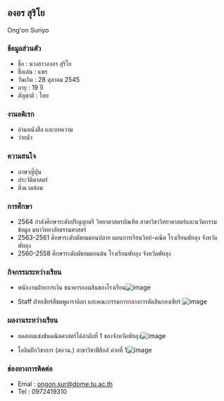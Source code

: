 ## องอร สุริโย
Ong'on Suriyo

### ข้อมูลส่วนตัว
- ชื่อ : นางสาวองอร สุริโย 
- ชื่อเล่น : แพร
- วันเกิด : 28 ตุลาคม 2545
- อายุ : 19 ปี
- สัญชาติ : ไทย  

### งานอดิเรก
- อ่านหนังสือ และบทความ
- ว่ายน้ำ

### ความสนใจ
- ภาษาญี่ปุ่น
- ประวัติศาสตร์
- สิ่งแวดล้อม

### การศึกษา
- 2564 กำลังศึกษาระดับปริญญาตรี วิทยาศาสตรบัณฑิต สาขาวิชาวิทยาศาสตร์และนวัตกรรมข้อมูล มหาวิทยาลัยธรรมศาสตร์
- 2563-2561 ศึกษาระดับมัธยมตอนปลาย แผนการเรียนวิทย์-คณิต โรงเรียนพัทลุง จังหวัดพัทลุง
- 2560-2558 ศึกษาระดับมัธยมตอนต้น โรงเรียนพัทลุง จังหวัดพัทลุง

### กิจกรรมระหว่างเรียน
- พนักงานฝ่ายการเงิน ธนาคารออมสินของโรงเรียน![image](https://user-images.githubusercontent.com/94995449/143314207-bb9ad5ea-ff49-40da-87ad-cb7fa52c7ca0.png)

- Staff ฝ่ายเชียร์สีชมพูดาราดิลก และคณะกรรมการกลางการตัดสินกองเชียร์ ![image](https://user-images.githubusercontent.com/94995449/143315399-37be6958-0acb-4dd4-a23a-26b250f44f93.png)

### ผลงานระหว่างเรียน
- ทดสอบแข่งขันคณิตศาสตร์ได้ลำดับที่ 1 ของจังหวัดพัทลุง![image](https://user-images.githubusercontent.com/94995449/143314342-12ea540f-f118-4a77-84b6-47214f1f4016.png)

- โอลิมปิกวิชาการ (สอวน.) สาขาวิชาฟิสิกส์ ค่ายที่ 1![image](https://user-images.githubusercontent.com/94995449/143314121-eb888662-1b9c-4479-8b01-fa18120c0190.png)

### ช่องทางการติดต่อ
- Emal : ongon.sur@dome.tu.ac.th
- Tel : 0972419310
